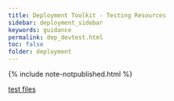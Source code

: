 ```yaml
---
title: Deployment Toolkit - Testing Resources
sidebar: deployment_sidebar
keywords: guidance
permalink: dep_devtest.html
toc: false
folder: deployment
---
```


{% include note-notpublished.html %}

<a href="files/111 to UTC Care Connect - Operational Test Plan.xlsx" target="_blank">test files</a>
